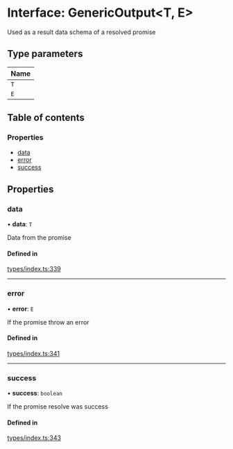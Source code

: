 # Interface: GenericOutput<T, E\>

Used as a result data schema of a resolved promise

## Type parameters

| Name |
| :------ |
| `T` |
| `E` |

## Table of contents

### Properties

- [data](GenericOutput.md#data)
- [error](GenericOutput.md#error)
- [success](GenericOutput.md#success)

## Properties

### data

• **data**: `T`

Data from the promise

#### Defined in

[types/index.ts:339](https://github.com/nevermined-io/components-catalog/blob/2b829fa/lib/src/types/index.ts#L339)

___

### error

• **error**: `E`

If the promise throw an error

#### Defined in

[types/index.ts:341](https://github.com/nevermined-io/components-catalog/blob/2b829fa/lib/src/types/index.ts#L341)

___

### success

• **success**: `boolean`

If the promise resolve was success

#### Defined in

[types/index.ts:343](https://github.com/nevermined-io/components-catalog/blob/2b829fa/lib/src/types/index.ts#L343)
